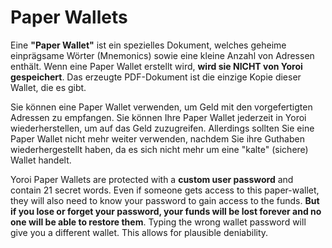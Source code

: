 # Paper Wallets

Eine **"Paper Wallet"** ist ein spezielles Dokument, welches geheime einprägsame Wörter (Mnemonics) sowie eine kleine Anzahl von Adressen enthält. Wenn eine Paper Wallet erstellt wird, **wird sie NICHT von Yoroi gespeichert**. Das erzeugte PDF-Dokument ist die einzige Kopie dieser Wallet, die es gibt.

Sie können eine Paper Wallet verwenden, um Geld mit den vorgefertigten Adressen zu empfangen. Sie können Ihre Paper Wallet jederzeit in Yoroi wiederherstellen, um auf das Geld zuzugreifen. Allerdings sollten Sie eine Paper Wallet nicht mehr weiter verwenden, nachdem Sie ihre Guthaben wiederhergestellt haben, da es sich nicht mehr um eine "kalte" (sichere) Wallet handelt.

Yoroi Paper Wallets are protected with a **custom user password** and contain 21 secret words. Even if someone gets access to this paper-wallet, they will also need to know your password to gain access to the funds. **But if you lose or forget your password, your funds will be lost forever and no one will be able to restore them**. Typing the wrong wallet password will give you a different wallet. This allows for plausible deniability.